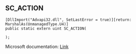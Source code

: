 ## SC_ACTION

```
[DllImport("Advapi32.dll", SetLastError = true)][return: MarshalAs(UnmanagedType.U4)]
public static extern uint SC_ACTION(
   
);
```

Microsoft documentation: [Link](https://docs.microsoft.com/en-us/windows/win32/api/winsvc/ns-winsvc-sc_action)
